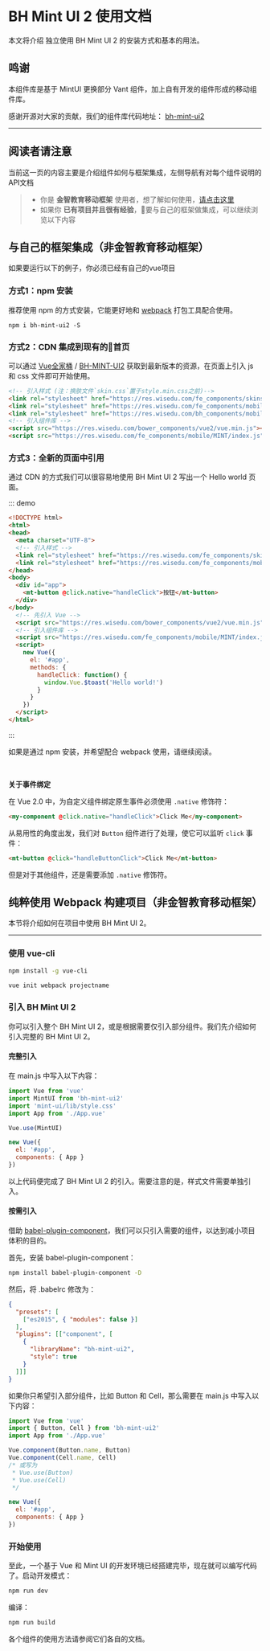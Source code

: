 # BH Mint UI 2 使用文档

本文将介绍 独立使用 BH Mint UI 2 的安装方式和基本的用法。

## 鸣谢
本组件库是基于 MintUI 更换部分 Vant 组件，加上自有开发的组件形成的移动组件库。

感谢开源对大家的贡献，我们的组件库代码地址： [bh-mint-ui2](https://github.com/wisedu/bh-mint-ui2)


---------

## 阅读者请注意
当前这一页的内容主要是介绍组件如何与框架集成，左侧导航有对每个组件说明的API文档
> * 你是 **金智教育移动框架** 使用者，想了解如何使用，[请点击这里](http://res.wisedu.com/FS/docsite/mobile/mobile.html)
> * 如果你 **已有项目并且很有经验**，要与自己的框架做集成，可以继续浏览以下内容


## 与自己的框架集成（非金智教育移动框架）

如果要运行以下的例子，你必须已经有自己的vue项目

### 方式1：npm 安装
推荐使用 npm 的方式安装，它能更好地和 [webpack](https://webpack.js.org/) 打包工具配合使用。

```shell
npm i bh-mint-ui2 -S
```

### 方式2：CDN 集成到现有的首页

可以通过 [Vue全家桶](https://res.wisedu.com/bower_components/vue2) / [BH-MINT-UI2](https://res.wisedu.com/fe_components/mobile/MINT/) 获取到最新版本的资源，在页面上引入 js 和 css 文件即可开始使用。

```html
<!-- 引入样式 (注：换肤文件`skin.css`置于style.min.css之前)-->
<link rel="stylesheet" href="https://res.wisedu.com/fe_components/skins/mint2.0/skin.css">
<link rel="stylesheet" href="https://res.wisedu.com/fe_components/mobile/MINT/cpdaily/style.min.css">
<link rel="stylesheet" href="https://res.wisedu.com/bh_components/mobile/1.0.0/bh-lib.min.css">
<!-- 引入组件库 -->
<script src="https://res.wisedu.com/bower_components/vue2/vue.min.js"></script>
<script src="https://res.wisedu.com/fe_components/mobile/MINT/index.js"></script>
```


### 方式3：全新的页面中引用
通过 CDN 的方式我们可以很容易地使用 BH Mint UI 2 写出一个 Hello world 页面。

::: demo
```html
<!DOCTYPE html>
<html>
<head>
  <meta charset="UTF-8">
  <!-- 引入样式 -->
  <link rel="stylesheet" href="https://res.wisedu.com/fe_components/skins/mint2.0/skin.css">
  <link rel="stylesheet" href="https://res.wisedu.com/fe_components/mobile/MINT/style.min.css">
</head>
<body>
  <div id="app">
    <mt-button @click.native="handleClick">按钮</mt-button>
  </div>
</body>
  <!-- 先引入 Vue -->
  <script src="https://res.wisedu.com/bower_components/vue2/vue.min.js"></script>
  <!-- 引入组件库 -->
  <script src="https://res.wisedu.com/fe_components/mobile/MINT/index.js"></script>
  <script>
    new Vue({
      el: '#app',
      methods: {
        handleClick: function() {
          window.Vue.$toast('Hello world!')
        }
      }
    })
  </script>
</html>
```
:::


如果是通过 npm 安装，并希望配合 webpack 使用，请继续阅读。

<br>

**关于事件绑定**

在 Vue 2.0 中，为自定义组件绑定原生事件必须使用 `.native` 修饰符：
<!-- ::: demo -->
```html
<my-component @click.native="handleClick">Click Me</my-component>
```
<!-- ::: -->
从易用性的角度出发，我们对 `Button` 组件进行了处理，使它可以监听 `click` 事件：
<!-- ::: demo -->
```html
<mt-button @click="handleButtonClick">Click Me</mt-button>
```
<!-- ::: -->
但是对于其他组件，还是需要添加 `.native` 修饰符。

<script>
  import { Toast } from 'bh-mint-ui2';
  export default {
    methods:{
      handleClick:function() {
        Toast('Hello world!')
      },
      handleButtonClick:function(){
      }
    }
  };
</script>


## 纯粹使用 Webpack 构建项目（非金智教育移动框架）

本节将介绍如何在项目中使用 BH Mint UI 2。

-----------

### 使用 vue-cli

```bash
npm install -g vue-cli

vue init webpack projectname
```

### 引入 BH Mint UI 2

你可以引入整个 BH Mint UI 2，或是根据需要仅引入部分组件。我们先介绍如何引入完整的 BH Mint UI 2。

#### 完整引入

在 main.js 中写入以下内容：
```javascript
import Vue from 'vue'
import MintUI from 'bh-mint-ui2'
import 'mint-ui/lib/style.css'
import App from './App.vue'

Vue.use(MintUI)

new Vue({
  el: '#app',
  components: { App }
})
```
以上代码便完成了 BH Mint UI 2 的引入。需要注意的是，样式文件需要单独引入。

#### 按需引入

借助 [babel-plugin-component](https://github.com/QingWei-Li/babel-plugin-component)，我们可以只引入需要的组件，以达到减小项目体积的目的。

首先，安装 babel-plugin-component：

```bash
npm install babel-plugin-component -D
```

然后，将 .babelrc 修改为：
```json
{
  "presets": [
    ["es2015", { "modules": false }]
  ],
  "plugins": [["component", [
    {
      "libraryName": "bh-mint-ui2",
      "style": true
    }
  ]]]
}
```

如果你只希望引入部分组件，比如 Button 和 Cell，那么需要在 main.js 中写入以下内容：

```javascript
import Vue from 'vue'
import { Button, Cell } from 'bh-mint-ui2'
import App from './App.vue'

Vue.component(Button.name, Button)
Vue.component(Cell.name, Cell)
/* 或写为
 * Vue.use(Button)
 * Vue.use(Cell)
 */

new Vue({
  el: '#app',
  components: { App }
})
```

### 开始使用

至此，一个基于 Vue 和 Mint UI 的开发环境已经搭建完毕，现在就可以编写代码了。启动开发模式：

```bash
npm run dev
```

编译：

```bash
npm run build
```
各个组件的使用方法请参阅它们各自的文档。
